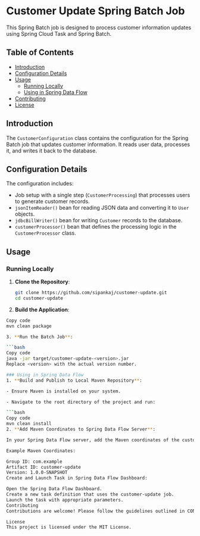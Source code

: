 # Customer Update Spring Batch Job

This Spring Batch job is designed to process customer information updates using Spring Cloud Task and Spring Batch.

## Table of Contents

- [Introduction](#introduction)
- [Configuration Details](#configuration-details)
- [Usage](#usage)
  - [Running Locally](#running-locally)
  - [Using in Spring Data Flow](#using-in-spring-data-flow)
- [Contributing](#contributing)
- [License](#license)

## Introduction

The `CustomerConfiguration` class contains the configuration for the Spring Batch job that updates customer information. It reads user data, processes it, and writes it back to the database.

## Configuration Details

The configuration includes:

- Job setup with a single step (`CustomerProcessing`) that processes users to generate customer records.
- `jsonItemReader()` bean for reading JSON data and converting it to `User` objects.
- `jdbcBillWriter()` bean for writing `Customer` records to the database.
- `customerProcessor()` bean that defines the processing logic in the `CustomerProcessor` class.

## Usage

### Running Locally

1. **Clone the Repository**:

   ```bash
   git clone https://github.com/sipankaj/customer-update.git
   cd customer-update
2. **Build the Application**:

  ```bash
  Copy code
  mvn clean package

3. **Run the Batch Job**:

  ```bash
  Copy code
  java -jar target/customer-update-<version>.jar
  Replace <version> with the actual version number.

### Using in Spring Data Flow
1. **Build and Publish to Local Maven Repository**:

  - Ensure Maven is installed on your system.

  - Navigate to the root directory of the project and run:

  ```bash
  Copy code
  mvn clean install
2. **Add Maven Coordinates to Spring Data Flow Server**:

In your Spring Data Flow server, add the Maven coordinates of the customer-update job to your application registry.

Example Maven Coordinates:

Group ID: com.example
Artifact ID: customer-update
Version: 1.0.0-SNAPSHOT
Create and Launch Task in Spring Data Flow Dashboard:

Open the Spring Data Flow Dashboard.
Create a new task definition that uses the customer-update job.
Launch the task with appropriate parameters.
Contributing
Contributions are welcome! Please follow the guidelines outlined in CONTRIBUTING.md.

License
This project is licensed under the MIT License.

